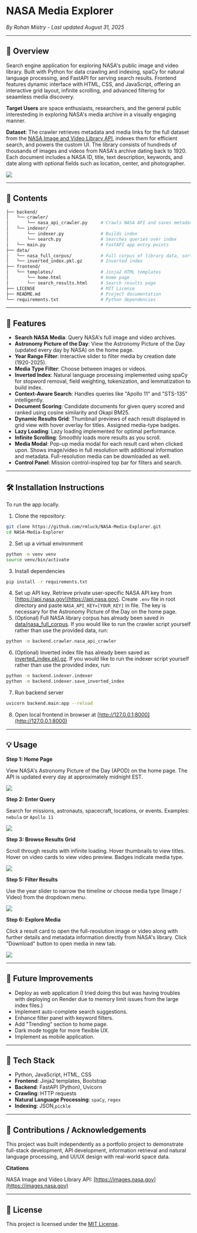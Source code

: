 # NASA Media Explorer

*By Rohan Mistry - Last updated August 31, 2025*

---

## 📖 Overview

Search engine application for exploring NASA's public image and video library. Built with Python for data crawling and indexing, spaCy for natural language processing, and FastAPI for serving search results. Frontend features dynamic interface with HTML, CSS, and JavaScript, offering an interactive grid layout, infinite scrolling, and advanced filtering for seaamless media discovery.

**Target Users** are space enthusiasts, researchers, and the general public interesteding in exploring NASA's media archive in a visually engaging manner.

**Dataset**: The crawler retrieves metadata and media links for the full dataset from the [NASA Image and Video Library API](https://images.nasa.gov), indexes them for efficient search, and powers the custom UI. The library consists of hundreds of thousands of images and videos from NASA's archive dating back to 1920. Each document includes a NASA ID, title, text description, keywords, and date along with optional fields such as location, center, and photographer.

![](/static/img/nasa_library_api.png)

---

## 📁 Contents

```bash
├── backend/
│   └── crawler/
│       └── nasa_api_crawler.py     # Crawls NASA API and saves metadata
│   └── indexer/
│       └── indexer.py              # Builds index
│       └── search.py               # Searches queries over index
│   └── main.py                     # FastAPI app entry points
├── data/
│   └── nasa_full_corpus/           # Full corpus of library data, sorted by year
│   └── inverted_index.pkl.gz       # Inverted index
├── frontend/
│   └── templates/                  # Jinja2 HTML templates
│       └── home.html               # Home page
│       └── search_results.html     # Search results page
├── LICENSE                         # MIT License
├── README.md                       # Project documentation
└── requirements.txt                # Python dependencies
```

---

## 🌟 Features

* **Search NASA Media**: Query NASA's full image and video archives.
* **Astronomy Picture of the Day**: View the Astronomy Picture of the Day (updated every day by NASA) on the home page.
* **Year Range Filter**: Interactive slider to filter media by creation date (1920-2025).
* **Media Type Filter**: Choose between images or videos.
* **Inverted Index**: Natural language processing implemented using spaCy for stopword removal, field weighting, tokenization, and lemmatization to build index.
* **Context-Aware Search**: Handles queries like "Apollo 11" and "STS-135" intelligently.
* **Document Scoring**: Candidate documents for given query scored and ranked using cosine similarity and Okapi BM25.
* **Dynamic Results Grid**: Thumbnail previews of each result displayed in grid view with hover overlay for titles. Assigned media-type badges.
* **Lazy Loading**: Lazy loading implemented for optimal performance.
* **Infinite Scrolling**: Smoothly loads more results as you scroll.
* **Media Modal**: Pop-up media modal for each result card when clicked upon. Shows image/video in full resolution with additional information and metadata. Full-resolution media can be downloaded as well.
* **Control Panel**: Mission control-inspired top bar for filters and search.

---

## 🛠️ Installation Instructions

To run the app locally.
1. Clone the repository:
```bash
git clone https://github.com/rmluck/NASA-Media-Explorer.git
cd NASA-Media-Explorer
```
2. Set up a virtual environment
```bash
python -m venv venv
source venv/bin/activate
```
3. Install dependencies
```bash
pip install -r requirements.txt
```
4. Set up API key. Retrieve private user-specific NASA API key from [https://api.nasa.gov](https://api.nasa.gov). Create `.env` file in root directory and paste `NASA_API_KEY=[YOUR_KEY]` in file. The key is necessary for the Astronomy Picture of the Day on the home page.
5. (Optional) Full NASA library corpus has already been saved in [data/nasa_full_corpus](/data/nasa_full_corpus/). If you would like to run the crawler script yourself rather than use the provided data, run:
```bash
python -m backend.crawler.nasa_api_crawler
```
6. (Optional) Inverted index file has already been saved as [inverted_index.pkl.gz](/data/inverted_index.pkl.gz). If you would like to run the indexer script yourself rather than use the provided index, run:
```bash
python -m backend.indexer.indexer
python -m backend.indexer.save_inverted_index
```
7. Run backend server
```bash
uvicorn backend.main:app --reload
```
8. Open local frontend in browser at [http://127.0.0.1:8000](http://127.0.0.1:8000)

---

## 💡 Usage

**Step 1: Home Page**

View NASA's Astronomy Picture of the Day (APOD) on the home page. The API is updated every day at approximately midnight EST.

![](/static/img/home_page.png)

**Step 2: Enter Query**

Search for missions, astronauts, spacecraft, locations, or events. Examples: `nebula` or `Apollo 11`

![](/static/img/search.png)

**Step 3: Browse Results Grid**

Scroll through results with infinite loading. Hover thumbnails to view titles. Hover on video cards to view video preview. Badges indicate media type.

![](/static/video/scroll.gif)

**Step 5: Filter Results**

Use the year slider to narrow the timeline or choose media type (Image / Video) from the dropdown menu.

![](/static/video/filters.gif)

**Step 6: Explore Media**

Click a result card to open the full-reoslution image or video along with further details and metadata information directly from NASA's library. Click "Download" button to open media in new tab.

![](/static/video/modal.gif)

---

## 🚧 Future Improvements

* Deploy as web application (I tried doing this but was having troubles with deploying on Render due to memory limit issues from the large index files.)
* Implement auto-complete search suggestions.
* Enhance filter panel with keyword filters.
* Add "Trending" section to home page.
* Dark mode toggle for more flexible UX.
* Implement as mobile application.

---

## 🧰 Tech Stack

* Python, JavaScript, HTML, CSS
* **Frontend**: Jinja2 templates, Bootstrap
* **Backend**: FastAPI (Python), Uvicorn
* **Crawling**: HTTP requests
* **Natural Language Processing**: `spaCy`, `regex`
* **Indexing**: JSON,`pickle`

---

## 🙏 Contributions / Acknowledgements

This project was built independently as a portfolio project to demonstrate full-stack development, API development, information retrieval and natural language processing, and UI/UX design with real-world space data. 

**Citations**

NASA Image and Video Library API: [https://images.nasa.gov](https://images.nasa.gov)

---

## 🪪 License

This project is licensed under the [MIT License](/LICENSE).